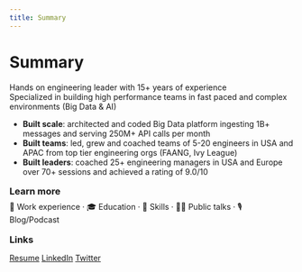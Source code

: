 ```yaml
---
title: Summary
---
```


# Summary

Hands on engineering leader with 15+ years of experience<br>
Specialized in building high performance teams in fast paced and complex environments (Big Data & AI)

- **Built scale**: architected and coded Big Data platform ingesting 1B+ messages and serving 250M+ API calls per month
- **Built teams**: led, grew and coached teams of 5-20 engineers in USA and APAC from top tier engineering orgs (FAANG, Ivy League)
- **Built leaders**: coached 25+ engineering managers in USA and Europe over 70+ sessions and achieved a rating of 9.0/10 

### Learn more

<Link to="3">💼 Work experience</Link> · <Link to="4">🎓 Education</Link> · <Link to="5">🥷 Skills</Link> · <Link to="6">👨‍🏫 Public talks</Link> · <Link to="7">🎙️ Blog/Podcast</Link>

### Links

<mdi-file-word-box class="text-blue-700"/> [Resume](https://docs.google.com/document/d/1doolgTDhVDNESWl4VWkzOjjRvBbXM1CTxI0Y-dVHrvY/edit) <logos-linkedin-icon /> [LinkedIn](https://linkedin.com/in/hroussel) <logos-twitter /> [Twitter](https://linkedin.com/in/hroussel)

<!--
You can have `style` tag in markdown to override the style for the current page.
Learn more: https://sli.dev/guide/syntax#embedded-styles
-->

<Nav />
<Footer />

<style>
  
h3 {
  margin-top: 1em;
  margin-bottom: .5em;
}
</style>

